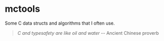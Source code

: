 # mctools
Some C data structs and algorithms that I often use. 
> *C and typesafety are like oil and water*
-- Ancient Chinese proverb
